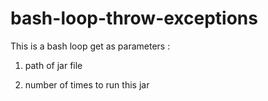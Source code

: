# bash-loop-throw-exceptions

This is a bash loop get as parameters :

1. path of jar file

2. number of times to run this jar 


